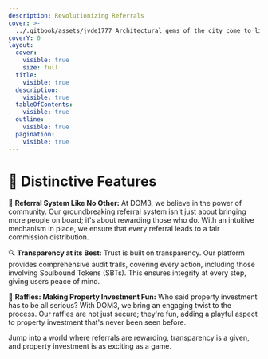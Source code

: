```yaml
---
description: Revolutionizing Referrals
cover: >-
  ../.gitbook/assets/jvde1777_Architectural_gems_of_the_city_come_to_life_illuminate_d6f06cf0-e898-4aa7-9567-70be7f7c45eb.png
coverY: 0
layout:
  cover:
    visible: true
    size: full
  title:
    visible: true
  description:
    visible: true
  tableOfContents:
    visible: true
  outline:
    visible: true
  pagination:
    visible: true
---
```


# 🔹 Distinctive Features

🤝 **Referral System Like No Other:** At DOM3, we believe in the power of community. Our groundbreaking referral system isn't just about bringing more people on board; it's about rewarding those who do. With an intuitive mechanism in place, we ensure that every referral leads to a fair commission distribution.

🔍 **Transparency at its Best:** Trust is built on transparency. Our platform provides comprehensive audit trails, covering every action, including those involving Soulbound Tokens (SBTs). This ensures integrity at every step, giving users peace of mind.

🎉 **Raffles: Making Property Investment Fun:** Who said property investment has to be all serious? With DOM3, we bring an engaging twist to the process. Our raffles are not just secure; they're fun, adding a playful aspect to property investment that's never been seen before.

Jump into a world where referrals are rewarding, transparency is a given, and property investment is as exciting as a game.
